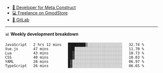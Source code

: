 - [🎈 Developer for Meta Construct](https://metastruct.net)
- [💻 Freelance on GmodStore](https://www.gmodstore.com/users/Tenrys)
- [🦊 GitLab](https://gitlab.com/Tenrys)

---

📊 **Weekly development breakdown**
<!--START_SECTION:waka-->

```text
JavaScript   2 hrs 12 mins   ████████▒░░░░░░░░░░░░░░░░   32.74 %
Vue.js       47 mins         ███░░░░░░░░░░░░░░░░░░░░░░   11.70 %
Lua          43 mins         ██▓░░░░░░░░░░░░░░░░░░░░░░   10.73 %
CSS          40 mins         ██▓░░░░░░░░░░░░░░░░░░░░░░   10.03 %
YAML         28 mins         █▓░░░░░░░░░░░░░░░░░░░░░░░   06.97 %
TypeScript   26 mins         █▓░░░░░░░░░░░░░░░░░░░░░░░   06.65 %
```

<!--END_SECTION:waka-->
